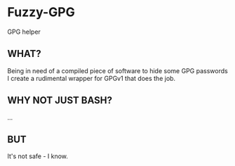 # Fuzzy-GPG
GPG helper

## WHAT?
Being in need of a compiled piece of software to hide some GPG passwords I create a rudimental wrapper for GPGv1 that does the job.

## WHY NOT JUST BASH?
...

## BUT
It's not safe - I know.

